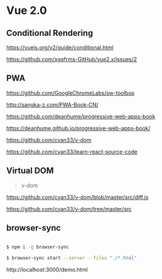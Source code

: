 # Vue 2.0


## Conditional Rendering

https://vuejs.org/v2/guide/conditional.html

https://github.com/xgqfrms-GitHub/vue2.x/issues/2


## PWA

https://github.com/GoogleChromeLabs/sw-toolbox

http://sangka-z.com/PWA-Book-CN/

https://github.com/deanhume/progressive-web-apps-book

https://deanhume.github.io/progressive-web-apps-book/

https://github.com/cyan33/v-dom

https://github.com/cyan33/learn-react-source-code


## Virtual DOM

> v-dom

https://github.com/cyan33/v-dom/blob/master/src/diff.js

https://github.com/cyan33/v-dom/tree/master/src


## browser-sync


```sh

$ npm i -g browser-sync

$ browser-sync start --server --files "./*.html"

```

http://localhost:3000/demo.html

